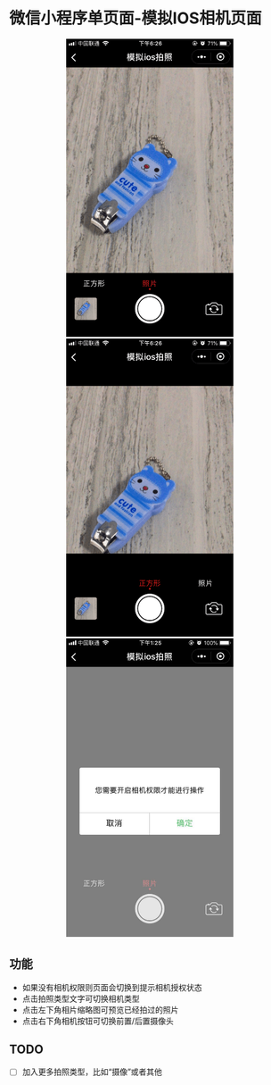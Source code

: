 # 微信小程序单页面-模拟IOS相机页面

<div align="center">
  <img src='./resources/virtualCameraNormal.png' title='正常效果图' width="300px">
  <img src='./resources/virtualCameraSquare.png' title='方形效果图' width="300px">
  <img src='./resources/noCameraScope.jpeg' title='无相机权限' width="300px">
</div>

## 功能
- 如果没有相机权限则页面会切换到提示相机授权状态
- 点击拍照类型文字可切换相机类型
- 点击左下角相片缩略图可预览已经拍过的照片
- 点击右下角相机按钮可切换前置/后置摄像头

## TODO
- [ ] 加入更多拍照类型，比如“摄像”或者其他
